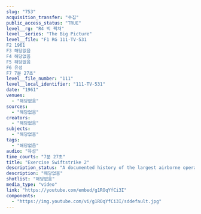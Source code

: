 ```yaml
---
slug: "753"
acquisition_transfer: "수집"
public_access_status: "TRUE"
level__rg: "R4 빅 픽쳐"
level__series: "The Big Picture"
level__file: "F1 RG 111-TV-531
F2 1961
F3 해당없음
F4 해당없음
F5 해당없음
F6 유성
F7 7분 27초"
level__file_number: "111"
level__local_identifier: "111-TV-531"
date: "1961"
venues: 
  - "해당없음"
sources: 
  - "해당없음"
creators: 
  - "해당없음"
subjects: 
  - "해당없음"
tags: 
  - "해당없음"
audio: "유성"
time_courts: "7분 27초"
title: "Exercise Swiftstrike 2"
description_status: "A documented history of the largest airborne operation ever organized in peacetime. The 82nd and 101st Airborne Divisions test their readiness and striking power in maneuvers held in North and South Carolina."
description: "해당없음"
shotlist: "해당없음"
media_type: "video"
link: "https://youtube.com/embed/g1ROqYfCi3I"
components: 
  - "https://img.youtube.com/vi/g1ROqYfCi3I/sddefault.jpg"
---
```

